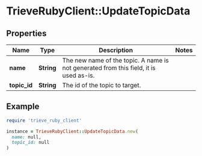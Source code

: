 # TrieveRubyClient::UpdateTopicData

## Properties

| Name | Type | Description | Notes |
| ---- | ---- | ----------- | ----- |
| **name** | **String** | The new name of the topic. A name is not generated from this field, it is used as-is. |  |
| **topic_id** | **String** | The id of the topic to target. |  |

## Example

```ruby
require 'trieve_ruby_client'

instance = TrieveRubyClient::UpdateTopicData.new(
  name: null,
  topic_id: null
)
```

